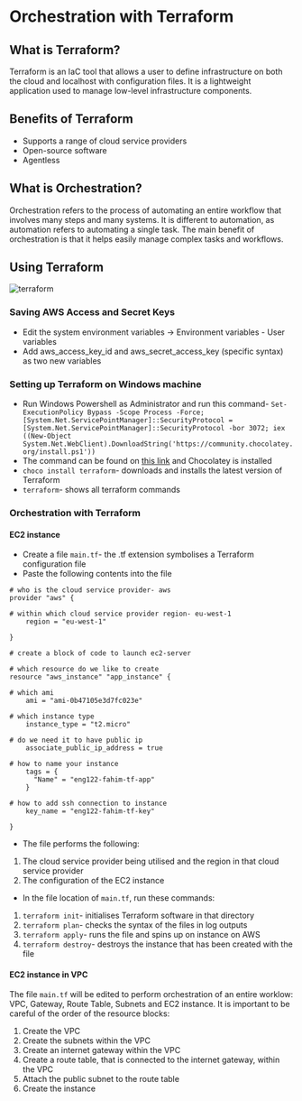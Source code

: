 # Orchestration with Terraform

## What is Terraform?

Terraform is an IaC tool that allows a user to define infrastructure on both the cloud and localhost with configuration files. It is a lightweight application used to manage low-level infrastructure components.

## Benefits of Terraform 

- Supports a range of cloud service providers
- Open-source software
- Agentless

## What is Orchestration?

Orchestration refers to the process of automating an entire workflow that involves many steps and many systems. It is different to automation, as automation refers to automating a single task. The main benefit of orchestration is that it helps easily manage complex tasks and workflows.

## Using Terraform

![terraform](https://user-images.githubusercontent.com/99980305/189128354-1a922e93-c1a6-4c50-bfed-6b154eb6fabe.png)

### Saving AWS Access and Secret Keys

- Edit the system environment variables -> Environment variables - User variables 
- Add aws_access_key_id and aws_secret_access_key (specific syntax) as two new variables

### Setting up Terraform on Windows machine

- Run Windows Powershell as Administrator and run this command- `Set-ExecutionPolicy Bypass -Scope Process -Force; [System.Net.ServicePointManager]::SecurityProtocol = [System.Net.ServicePointManager]::SecurityProtocol -bor 3072; iex ((New-Object System.Net.WebClient).DownloadString('https://community.chocolatey.org/install.ps1'))`
- The command can be found on [this link](https://chocolatey.org/install) and Chocolatey is installed
- `choco install terraform`- downloads and installs the latest version of Terraform
- `terraform`- shows all terraform commands

### Orchestration with Terraform

#### EC2 instance

- Create a file `main.tf`- the .tf extension symbolises a Terraform configuration file
- Paste the following contents into the file

```hcl 
# who is the cloud service provider- aws
provider "aws" {

# within which cloud service provider region- eu-west-1
    region = "eu-west-1"

}

# create a block of code to launch ec2-server

# which resource do we like to create
resource "aws_instance" "app_instance" {

# which ami
    ami = "ami-0b47105e3d7fc023e"

# which instance type
    instance_type = "t2.micro"

# do we need it to have public ip
    associate_public_ip_address = true

# how to name your instance
    tags = {
      "Name" = "eng122-fahim-tf-app"
    }

# how to add ssh connection to instance
    key_name = "eng122-fahim-tf-key"

}
```

- The file performs the following:

1. The cloud service provider being utilised and the region in that cloud service provider
2. The configuration of the EC2 instance

- In the file location of `main.tf`, run these commands:

1. `terraform init`- initialises Terraform software in that directory
2. `terraform plan`- checks the syntax of the files in log outputs
3. `terraform apply`- runs the file and spins up on instance on AWS
4. `terraform destroy`- destroys the instance that has been created with the file

#### EC2 instance in VPC

The file `main.tf` will be edited to perform orchestration of an entire worklow: VPC, Gateway, Route Table, Subnets and EC2 instance. It is important to be careful of the order of the resource blocks:

1. Create the VPC
2. Create the subnets within the VPC
3. Create an internet gateway within the VPC
4. Create a route table, that is connected to the internet gateway, within the VPC
5. Attach the public subnet to the route table
6. Create the instance
